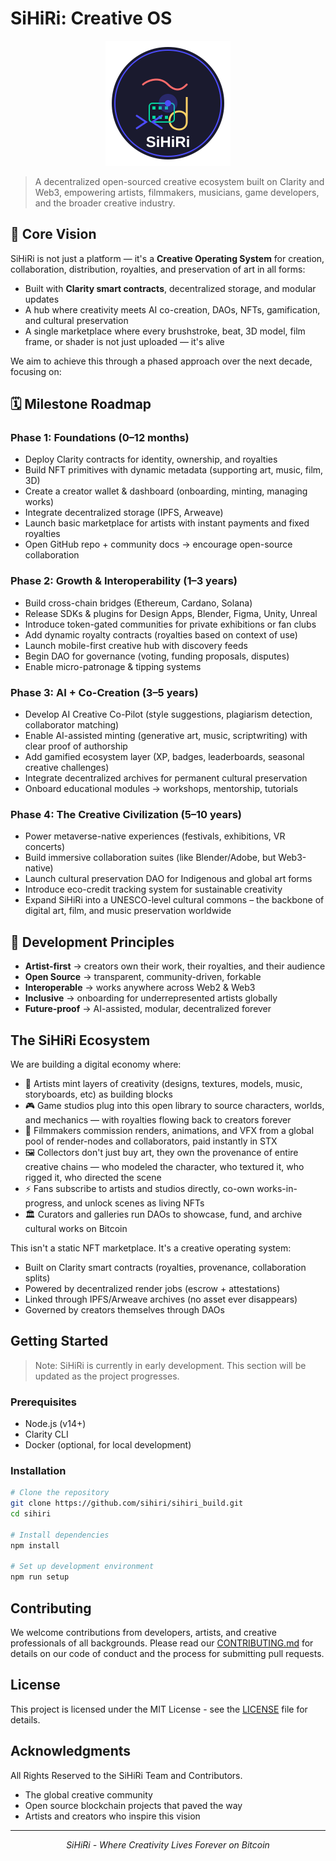 # SiHiRi: Creative OS

<p align="center">
  <img src="assets/sihiri-logo.svg" alt="SiHiRi Logo" width="200"/>
</p>

> A decentralized open-sourced creative ecosystem built on Clarity and Web3, empowering artists, filmmakers, musicians, game developers, and the broader creative industry.

## 🎯 Core Vision

SiHiRi is not just a platform — it's a **Creative Operating System** for creation, collaboration, distribution, royalties, and preservation of art in all forms:

- Built with **Clarity smart contracts**, decentralized storage, and modular updates
- A hub where creativity meets AI co-creation, DAOs, NFTs, gamification, and cultural preservation
- A single marketplace where every brushstroke, beat, 3D model, film frame, or shader is not just uploaded — it's alive

We aim to achieve this through a phased approach over the next decade, focusing on:

## 🗓 Milestone Roadmap

### Phase 1: Foundations (0–12 months)

- Deploy Clarity contracts for identity, ownership, and royalties
- Build NFT primitives with dynamic metadata (supporting art, music, film, 3D)
- Create a creator wallet & dashboard (onboarding, minting, managing works)
- Integrate decentralized storage (IPFS, Arweave)
- Launch basic marketplace for artists with instant payments and fixed royalties
- Open GitHub repo + community docs → encourage open-source collaboration

### Phase 2: Growth & Interoperability (1–3 years)

- Build cross-chain bridges (Ethereum, Cardano, Solana)
- Release SDKs & plugins for Design Apps, Blender, Figma, Unity, Unreal
- Introduce token-gated communities for private exhibitions or fan clubs
- Add dynamic royalty contracts (royalties based on context of use)
- Launch mobile-first creative hub with discovery feeds
- Begin DAO for governance (voting, funding proposals, disputes)
- Enable micro-patronage & tipping systems

### Phase 3: AI + Co-Creation (3–5 years)

- Develop AI Creative Co-Pilot (style suggestions, plagiarism detection, collaborator matching)
- Enable AI-assisted minting (generative art, music, scriptwriting) with clear proof of authorship
- Add gamified ecosystem layer (XP, badges, leaderboards, seasonal creative challenges)
- Integrate decentralized archives for permanent cultural preservation
- Onboard educational modules → workshops, mentorship, tutorials

### Phase 4: The Creative Civilization (5–10 years)

- Power metaverse-native experiences (festivals, exhibitions, VR concerts)
- Build immersive collaboration suites (like Blender/Adobe, but Web3-native)
- Launch cultural preservation DAO for Indigenous and global art forms
- Introduce eco-credit tracking system for sustainable creativity
- Expand SiHiRi into a UNESCO-level cultural commons – the backbone of digital art, film, and music preservation worldwide

## 🧩 Development Principles

- **Artist-first** → creators own their work, their royalties, and their audience
- **Open Source** → transparent, community-driven, forkable
- **Interoperable** → works anywhere across Web2 & Web3
- **Inclusive** → onboarding for underrepresented artists globally
- **Future-proof** → AI-assisted, modular, decentralized forever

## The SiHiRi Ecosystem

We are building a digital economy where:

- 🎨 Artists mint layers of creativity (designs, textures, models, music, storyboards, etc) as building blocks
- 🎮 Game studios plug into this open library to source characters, worlds, and mechanics — with royalties flowing back to creators forever
- 🎥 Filmmakers commission renders, animations, and VFX from a global pool of render-nodes and collaborators, paid instantly in STX
- 🖼 Collectors don't just buy art, they own the provenance of entire creative chains — who modeled the character, who textured it, who rigged it, who directed the scene
- ⚡ Fans subscribe to artists and studios directly, co-own works-in-progress, and unlock scenes as living NFTs
- 🏛 Curators and galleries run DAOs to showcase, fund, and archive cultural works on Bitcoin

This isn't a static NFT marketplace. It's a creative operating system:

- Built on Clarity smart contracts (royalties, provenance, collaboration splits)
- Powered by decentralized render jobs (escrow + attestations)
- Linked through IPFS/Arweave archives (no asset ever disappears)
- Governed by creators themselves through DAOs

## Getting Started

> Note: SiHiRi is currently in early development. This section will be updated as the project progresses.

### Prerequisites

- Node.js (v14+)
- Clarity CLI
- Docker (optional, for local development)

### Installation

```bash
# Clone the repository
git clone https://github.com/sihiri/sihiri_build.git
cd sihiri

# Install dependencies
npm install

# Set up development environment
npm run setup
```

## Contributing

We welcome contributions from developers, artists, and creative professionals of all backgrounds. Please read our [CONTRIBUTING.md](CONTRIBUTING.md) for details on our code of conduct and the process for submitting pull requests.

## License

This project is licensed under the MIT License - see the [LICENSE](LICENSE) file for details.

## Acknowledgments

All Rights Reserved to the SiHiRi Team and Contributors.

- The global creative community
- Open source blockchain projects that paved the way
- Artists and creators who inspire this vision

---

<p align="center">
  <i>SiHiRi - Where Creativity Lives Forever on Bitcoin</i>
</p>